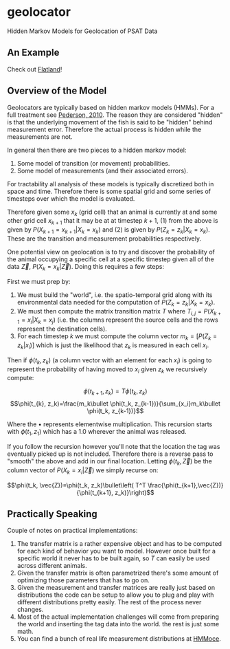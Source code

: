 # geolocator
Hidden Markov Models for Geolocation of PSAT Data

## An Example

Check out [Flatland](examples/flatland//Example.ipynb)!

## Overview of the Model

Geolocators are typically based on hidden markov models (HMMs). For a full treatment see [Pederson, 2010](https://henrikmadsen.org/wp-content/uploads/2014/10/Ph.D._thesis_-_2010_-_Hidden_Markov_modelling_of_movement_data_from_fish.pdf). The reason they are considered "hidden" is that the underlying movement of the fish is said to be "hidden" behind measurement error. Therefore the actual process is hidden while the measurements are not. 

In general then there are two pieces to a hidden markov model:

1. Some model of transition (or movement) probabilities.
2. Some model of measurements (and their associated errors).

For tractability all analysis of these models is typically discretized both in space and time. Therefore there is some spatial grid and some series of timesteps over which the model is evaluated. 

Therefore given some $x_k$ (grid cell) that an animal is currently at and some other grid cell $x_{k+1}$ that it may be at at timestep $k+1$, (1) from the above is given by $P(X_{k+1}=x_{k+1} | X_k = x_k)$ and (2) is given by $P(Z_k = z_k | X_k = x_k)$. These are the transition and measurement probabilities respectively. 

One potential view on geolocation is to try and discover the probability of the animal occupying a specific cell at a specific timestep given all of the data $\vec{Z}$, $P(X_k=x_k | \vec{Z})$. Doing this requires a few steps:


First we must prep by:
1. We must build the "world", i.e. the spatio-temporal grid along with its environmental data needed for the computation of $P(Z_k = z_k | X_k = x_k)$. 
2. We must then compute the matrix transition matrix $T$ where $T_{i,j}=P(X_{k+1}=x_i | X_{k} = x_j)$ (i.e. the columns represent the source cells and the rows represent the destination cells). 
3. For each timestep $k$ we must compute the column vector $m_k=[P(Z_k = z_k | x_i)]$ which is just the likelihood that $z_k$ is measured in each cell $x_i$. 


Then if $\phi(t_{k}, z_k)$ (a column vector with an element for each $x_i$) is going to represent the probability of having moved to $x_i$ given $z_k$ we recursively compute:

$$\phi(t_{k+1}, z_k)=T\phi(t_k, z_k)$$
$$\phi(t_{k}, z_k)=\frac{m_k\bullet \phi(t_k, z_{k-1})}{\sum_{x_i}m_k\bullet \phi(t_k, z_{k-1})}$$

Where the $\bullet$ represents elementwise multiplication. This recursion starts with $\phi(t_1, z_1)$ which has a 1.0 wherever the animal was released. 

If you follow the recursion however you'll note that the location the tag was eventually picked up is not included. Therefore there is a reverse pass to "smooth" the above and add in our final location. Letting $\phi(t_k, \vec{Z})$ be the column vector of $P(X_k=x_i | \vec{Z})$ we simply recurse on:

$$\phi(t_k, \vec{Z})=\phi(t_k, z_k)\bullet\left( T^T \frac{\phi(t_{k+1},\vec{Z})}{\phi(t_{k+1}, z_k)}\right)$$

## Practically Speaking

Couple of notes on practical implementations:

1. The transfer matrix is a rather expensive object and has to be computed for each kind of behavior you want to model. However once built for a specific world it never has to be built again, so $T$ can easily be used across different animals. 
2. Given the transfer matrix is often parametrized there's some amount of optimizing those parameters that has to go on. 
3. Given the measurement and transfer matrices are really just based on distributions the code can be setup to allow you to plug and play with different distributions pretty easily. The rest of the process never changes. 
4. Most of the actual implementation challenges will come from preparing the world and inserting the tag data into the world. the rest is just some math. 
5. You can find a bunch of real life measurement distributions at [HMMoce](https://github.com/camrinbraun/HMMoce).
